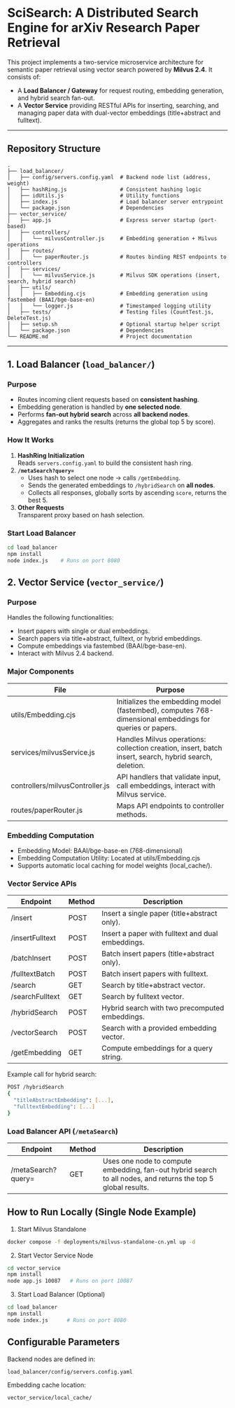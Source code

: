 # SciSearch: A Distributed Search Engine for arXiv Research Paper Retrieval

This project implements a two-service microservice architecture for semantic paper retrieval using vector search powered by **Milvus 2.4**. It consists of:

- A **Load Balancer / Gateway** for request routing, embedding generation, and hybrid search fan-out.
- A **Vector Service** providing RESTful APIs for inserting, searching, and managing paper data with dual-vector embeddings (title+abstract and fulltext).

---

## Repository Structure

```
.
├── load_balancer/
│   ├── config/servers.config.yaml  # Backend node list (address, weight)
│   ├── hashRing.js                 # Consistent hashing logic
│   ├── idUtils.js                  # Utility functions
│   ├── index.js                    # Load balancer server entrypoint
│   └── package.json                # Dependencies
├── vector_service/
│   ├── app.js                      # Express server startup (port-based)
│   ├── controllers/
│   │   └── milvusController.js     # Embedding generation + Milvus operations
│   ├── routes/
│   │   └── paperRouter.js          # Routes binding REST endpoints to controllers
│   ├── services/
│   │   └── milvusService.js        # Milvus SDK operations (insert, search, hybrid search)
│   ├── utils/
│   │   ├── Embedding.cjs           # Embedding generation using fastembed (BAAI/bge-base-en)
│   │   └── logger.js               # Timestamped logging utility
│   ├── tests/                      # Testing files (CountTest.js, DeleteTest.js)
│   ├── setup.sh                    # Optional startup helper script
│   └── package.json                # Dependencies
└── README.md                       # Project documentation
```

---

## 1. Load Balancer (`load_balancer/`)

### Purpose
- Routes incoming client requests based on **consistent hashing**.
- Embedding generation is handled by **one selected node**.
- Performs **fan-out hybrid search** across **all backend nodes**.
- Aggregates and ranks the results (returns the global top 5 by score).

### How It Works
1. **HashRing Initialization**  
   Reads `servers.config.yaml` to build the consistent hash ring.
2. **`/metaSearch?query=`**
    - Uses hash to select one node → calls `/getEmbedding`.
    - Sends the generated embeddings to `/hybridSearch` on **all nodes**.
    - Collects all responses, globally sorts by ascending `score`, returns the best 5.
3. **Other Requests**  
   Transparent proxy based on hash selection.

### Start Load Balancer
```bash
cd load_balancer
npm install
node index.js    # Runs on port 8080
```

## 2️. Vector Service (`vector_service/`)

### Purpose
Handles the following functionalities:
- Insert papers with single or dual embeddings.
- Search papers via title+abstract, fulltext, or hybrid embeddings.
- Compute embeddings via fastembed (BAAI/bge-base-en).
- Interact with Milvus 2.4 backend.

### Major Components

| File | Purpose |
|------|---------|
| utils/Embedding.cjs | Initializes the embedding model (fastembed), computes 768-dimensional embeddings for queries or papers. |
| services/milvusService.js | Handles Milvus operations: collection creation, insert, batch insert, search, hybrid search, deletion. |
| controllers/milvusController.js | API handlers that validate input, call embeddings, interact with Milvus service. |
| routes/paperRouter.js | Maps API endpoints to controller methods. |

### Embedding Computation
- Embedding Model: BAAI/bge-base-en (768-dimensional)
- Embedding Computation Utility: Located at utils/Embedding.cjs
- Supports automatic local caching for model weights (local_cache/).

### Vector Service APIs

| Endpoint | Method | Description |
|----------|--------|-------------|
| /insert | POST | Insert a single paper (title+abstract only). |
| /insertFulltext | POST | Insert a paper with fulltext and dual embeddings. |
| /batchInsert | POST | Batch insert papers (title+abstract only). |
| /fulltextBatch | POST | Batch insert papers with fulltext. |
| /search | GET | Search by title+abstract vector. |
| /searchFulltext | GET | Search by fulltext vector. |
| /hybridSearch | POST | Hybrid search with two precomputed embeddings. |
| /vectorSearch | POST | Search with a provided embedding vector. |
| /getEmbedding | GET | Compute embeddings for a query string. |

Example call for hybrid search:
```bash
POST /hybridSearch
{
  "titleAbstractEmbedding": [...],
  "fulltextEmbedding": [...]
}
```

### Load Balancer API (`/metaSearch`)

| Endpoint | Method | Description |
|----------|--------|-------------|
| /metaSearch?query= | GET | Uses one node to compute embedding, fan-out hybrid search to all nodes, and returns the top 5 global results. |

## How to Run Locally (Single Node Example)

1. Start Milvus Standalone
```bash
docker compose -f deployments/milvus-standalone-cn.yml up -d
```

2. Start Vector Service Node
```bash
cd vector_service
npm install
node app.js 10087   # Runs on port 10087
```

3. Start Load Balancer (Optional)
```bash
cd load_balancer
npm install
node index.js      # Runs on port 8080
```

## Configurable Parameters

Backend nodes are defined in:
```
load_balancer/config/servers.config.yaml
```

Embedding cache location:
```bash
vector_service/local_cache/
```